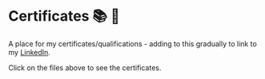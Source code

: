 # **Certificates 📚 📑**

A place for my certificates/qualifications - adding to this gradually to link to my [LinkedIn](https://www.linkedin.com/in/milliedavidson/).

Click on the files above to see the certificates.
